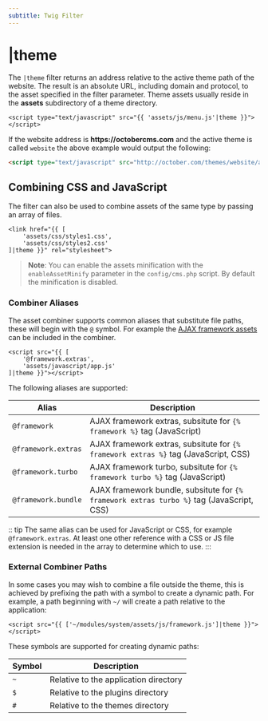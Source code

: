 ```yaml
---
subtitle: Twig Filter
---
```

# |theme

The `|theme` filter returns an address relative to the active theme path of the website. The result is an absolute URL, including domain and protocol, to the asset specified in the filter parameter. Theme assets usually reside in the **assets** subdirectory of a theme directory.

```twig
<script type="text/javascript" src="{{ 'assets/js/menu.js'|theme }}"></script>
```

If the website address is __https://octobercms.com__ and the active theme is called `website` the above example would output the following:

```html
<script type="text/javascript" src="http://october.com/themes/website/assets/js/menu.js"></script>
```

## Combining CSS and JavaScript

The filter can also be used to combine assets of the same type by passing an array of files.

```twig
<link href="{{ [
    'assets/css/styles1.css',
    'assets/css/styles2.css'
]|theme }}" rel="stylesheet">
```

> **Note**: You can enable the assets minification with the `enableAssetMinify` parameter in the `config/cms.php` script. By default the minification is disabled.

### Combiner Aliases

The asset combiner supports common aliases that substitute file paths, these will begin with the `@` symbol. For example the [AJAX framework assets](../../cms/ajax/introduction.md) can be included in the combiner.

```twig
<script src="{{ [
    '@framework.extras',
    'assets/javascript/app.js'
]|theme }}"></script>
```

The following aliases are supported:

Alias | Description
------------- | -------------
`@framework` | AJAX framework extras, subsitute for `{% framework %}` tag (JavaScript)
`@framework.extras` | AJAX framework extras, subsitute for `{% framework extras %}` tag (JavaScript, CSS)
`@framework.turbo` | AJAX framework turbo, subsitute for `{% framework turbo %}` tag (JavaScript)
`@framework.bundle` | AJAX framework bundle, subsitute for `{% framework extras turbo %}` tag (JavaScript, CSS)

:: tip
The same alias can be used for JavaScript or CSS, for example `@framework.extras`. At least one other reference with a CSS or JS file extension is needed in the array to determine which to use.
:::

### External Combiner Paths

In some cases you may wish to combine a file outside the theme, this is achieved by prefixing the path with a symbol to create a dynamic path. For example, a path beginning with `~/` will create a path relative to the application:

```twig
<script src="{{ ['~/modules/system/assets/js/framework.js']|theme }}"></script>
```

These symbols are supported for creating dynamic paths:

Symbol | Description
------------- | -------------
`~` | Relative to the application directory
`$` | Relative to the plugins directory
`#` | Relative to the themes directory

